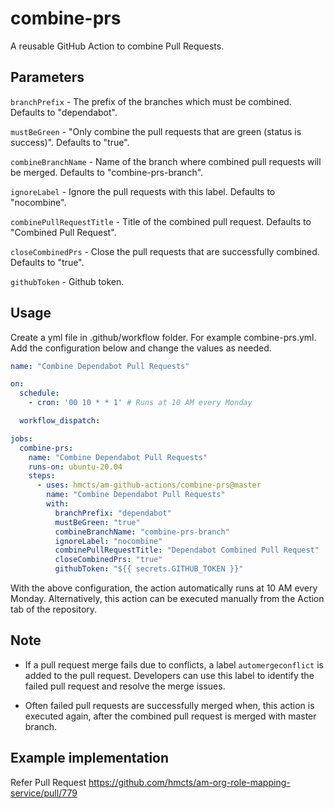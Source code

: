 # combine-prs

A reusable GitHub Action to combine Pull Requests.

## Parameters

`branchPrefix` - The prefix of the branches which must be combined. Defaults to "dependabot".

`mustBeGreen` - "Only combine the pull requests that are green (status is success)". Defaults to "true".

`combineBranchName` - Name of the branch where combined pull requests will be merged. Defaults to "combine-prs-branch".

`ignoreLabel` - Ignore the pull requests with this label. Defaults to "nocombine".

`combinePullRequestTitle` - Title of the combined pull request. Defaults to "Combined Pull Request".

`closeCombinedPrs` - Close the pull requests that are successfully combined. Defaults to "true".

`githubToken` - Github token.

## Usage

Create a yml file in .github/workflow folder. For example combine-prs.yml. Add the configuration below and change the values as needed.

```yaml
name: "Combine Dependabot Pull Requests"

on:
  schedule:
    - cron: '00 10 * * 1' # Runs at 10 AM every Monday

  workflow_dispatch:

jobs:
  combine-prs:
    name: "Combine Dependabot Pull Requests"
    runs-on: ubuntu-20.04
    steps:
      - uses: hmcts/am-github-actions/combine-prs@master
        name: "Combine Dependabot Pull Requests"
        with:
          branchPrefix: "dependabot"
          mustBeGreen: "true"
          combineBranchName: "combine-prs-branch"
          ignoreLabel: "nocombine"
          combinePullRequestTitle: "Dependabot Combined Pull Request"
          closeCombinedPrs: "true"
          githubToken: "${{ secrets.GITHUB_TOKEN }}"

```

With the above configuration, the action automatically runs at 10 AM every Monday. Alternatively, this action can be executed manually from the Action tab of the repository.

## Note

- If a pull request merge fails due to conflicts, a label `automergeconflict` is added to the pull request. Developers can use this label to identify the failed pull request and resolve the merge issues.

- Often failed pull requests are successfully merged when, this action is executed again, after the combined pull request is merged with master branch.

## Example implementation

Refer Pull Request https://github.com/hmcts/am-org-role-mapping-service/pull/779
